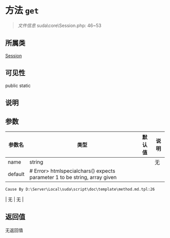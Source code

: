 # 方法 `get`

> *文件信息* suda\core\Session.php: 46~53

## 所属类 

[Session](../Session.md)

## 可见性

 public static

## 说明



## 参数


| 参数名 | 类型 | 默认值 | 说明 |
|--------|-----|-------|-------|
| name |  string |  | 无 |
| default |  # Error> htmlspecialchars() expects parameter 1 to be string, array given
	Cause By D:\Server\Local\suda\script\doc\template\method.md.tpl:26
 | 无 | 无 |



## 返回值

无返回值
